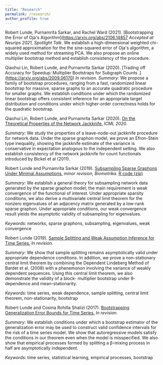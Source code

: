 ```yaml
---
title: "Research"
permalink: /research/
author_profile: true
---
```

Robert Lunde, Purnamrita Sarkar, and Rachel Ward (2021). [Bootstrapping the Error of Oja's Algorithm](https://arxiv.org/abs/2106.14857 <i>Accepted at Neurips 2021, Spotlight Talk</i>.  We establish a high-dimensional weighted chi-squared approximation for the the sine-squared error of Oja's algorithm, a widely used method for streaming PCA.  We also propose an online multiplier bootstrap method and establish consistency of the procedure.     

Qiaohui Lin, Robert Lunde, and Purnamrita Sarkar (2020). [Trading off Accuracy for Speedup: Multiplier Bootstraps for Subgraph Counts
.] (https://arxiv.org/abs/2009.06170) <i>In revision</i>.
<i>Summary:</i> We propose a family of bootstrap procedures, ranging from a fast, randomized linear bootstrap for massive, sparse graphs to an accurate quadratic procedure for smaller graphs.  We establish conditions under which the randomized linear bootstrap offers consistent inference for an appropriate target distribution and conditions under which higher-order correctness holds for the quadratic bootstrap.       

Qiaohui Lin, Robert Lunde, and Purnamrita Sarkar (2020). [On the Theoretical Properties of the Network Jackknife.](https://proceedings.icml.cc/static/paper_files/icml/2020/6137-Paper.pdf) <i>ICML 2020</i>.    

<i>Summary:</i> We study the properties of a leave-node-out jackknife procedure for network data.  Under the sparse graphon model, we prove an Efron-Stein type inequality, showing the jackknife estimate of the variance is conservative in expectation analogous to the independent setting.  We also establish consistency of the network jackknife for count functionals introduced by Bickel et al (2011).     


Robert Lunde and Purnamrita Sarkar (2019). [Subsampling Sparse Graphons Under Minimal Assumptions.](https://arxiv.org/pdf/1907.12528.pdf) <i>minor revision, Biometrika</i>. [R code (zip)](https://rslunde.github.io/files/subsampling_graphons_code.zip)       

<i>Summary:</i> We establish a general theory for subsampling network data generated by the sparse
graphon model; the main requirement is weak convergence of the functional of interest. Under appropriate
sparsity conditions, we also derive a multivariate central limit theorem for the nonzero eigenvalues of an
adjacency matrix generated by a low-rank sparse graphon.  Under appropriate conditions, our weak convergence
result yields the asymptotic validity of subsampling for eigenvalues.    

<i>Keywords:</i> networks, sparse graphons, subsampling, eigenvalues, weak convergence 

Robert Lunde (2019). [Sample Splitting and Weak Assumption Inference for Time Series.](https://arxiv.org/pdf/1902.07425.pdf)  <i>In revision</i>.  

<i>Summary:</i> We show that sample splitting remains asymptotically valid under
appropriate dependence conditions.  In addition, we prove a non-stationary central limit theorem by
combining the Dependent Lindeberg Method of Bardet et al. (2008) with a phenemonon involving the variance of
weakly dependent sequences.  Using this central limit theorem, we also demonstrate the validity of a block-
multiplier bootstrap under &theta;-dependence and mean-stationarity.   

<i>Keywords:</i> time series, weak dependence, sample splitting, central limit theorem, non-stationarity, bootstrap

Robert Lunde and Cosma Rohilla Shalizi (2017). [Bootstrapping Generalization Error Bounds for Time Series.](https://arxiv.org/pdf/1711.02834.pdf)  <i>In revision</i>.

<i>Summary:</i> We establish conditions under which a bootstrap estimator of the generalization error may be
used to construct valid confidence intervals for the risk of a time series model.  We show that autoregressive
models satisfy the conditions in our theorem even when the model is misspecified.  We also show that
empirical processes formed by splitting a &beta;-mixing process in half are asymptotically independent.  

<i>Keywords:</i> time series, statistical learning, empirical processes, bootstrap



